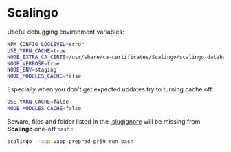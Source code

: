 Scalingo
========

Useful debugging environment variables:
```sh
NPM_CONFIG_LOGLEVEL=error
USE_YARN_CACHE=true
NODE_EXTRA_CA_CERTS=/usr/share/ca-certificates/Scalingo/scalingo-database.pem
NODE_VERBOSE=true
NODE_ENV=staging
NODE_MODULES_CACHE=false
```

Especially when you don't get expected updates try to turning cache off:
```sh
USE_YARN_CACHE=false
NODE_MODULES_CACHE=false
```

Beware, files and folder listed in the [.slugignore](../.slugignore) will be missing from  **Scalingo** one-off `bash` :
```sh
scalingo --app vapp-preprod-pr59 run bash
```

